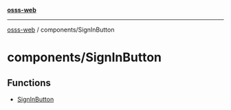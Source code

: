 [**osss-web**](../../README.md)

***

[osss-web](../../README.md) / components/SignInButton

# components/SignInButton

## Functions

- [SignInButton](functions/SignInButton.md)
